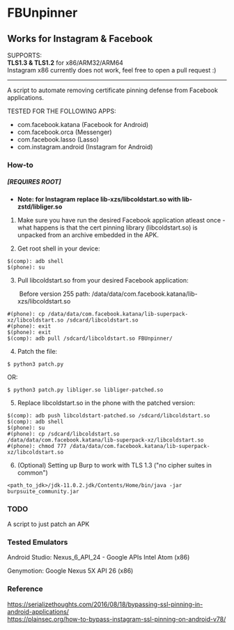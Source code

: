 # FBUnpinner
## Works for Instagram & Facebook

SUPPORTS:<br> 
**TLS1.3 & TLS1.2** for x86/ARM32/ARM64<br>
Instagram x86 currently does not work, feel free to open a pull request :)
<hr/>

A script to automate removing certificate pinning defense from Facebook applications.

TESTED FOR THE FOLLOWING APPS:
- com.facebook.katana (Facebook for Android)
- com.facebook.orca (Messenger)
- com.facebook.lasso (Lasso)
- com.instagram.android (Instagram for Android)

### How-to
##### [REQUIRES ROOT]

* <b>Note: for Instagram replace lib-xzs/libcoldstart.so with lib-zstd/libliger.so</b>

1. Make sure you have run the desired Facebook application atleast once - what happens is that the cert pinning library (libcoldstart.so) is unpacked from an archive embedded in the APK.

2. Get root shell in your device:
```
$(comp): adb shell
$(phone): su
```

3. Pull libcoldstart.so from your desired Facebook application:

   ​	Before version 255 path: /data/data/com.facebook.katana/lib-xzs/libcoldstart.so 

```
#(phone): cp /data/data/com.facebook.katana/lib-superpack-xz/libcoldstart.so /sdcard/libcoldstart.so
#(phone): exit
$(phone): exit
$(comp): adb pull /sdcard/libcoldstart.so FBUnpinner/
```

4. Patch the file:
```
$ python3 patch.py
```
OR:
```
$ python3 patch.py libliger.so libliger-patched.so
```


5. Replace libcoldstart.so in the phone with the patched version:
```
$(comp): adb push libcoldstart-patched.so /sdcard/libcoldstart.so
$(comp): adb shell
$(phone): su
#(phone): cp /sdcard/libcoldstart.so /data/data/com.facebook.katana/lib-superpack-xz/libcoldstart.so
#(phone): chmod 777 /data/data/com.facebook.katana/lib-superpack-xz/libcoldstart.so
```
6. (Optional) Setting up Burp to work with TLS 1.3 ("no cipher suites in common")
```
<path_to_jdk>/jdk-11.0.2.jdk/Contents/Home/bin/java -jar burpsuite_community.jar
```

### TODO
A script to just patch an APK

### Tested Emulators
Android Studio:
  Nexus_6_API_24 - Google APIs Intel Atom (x86)


Genymotion:
  Google Nexus 5X API 26 (x86)

### Reference
https://serializethoughts.com/2016/08/18/bypassing-ssl-pinning-in-android-applications/ <br/>
https://plainsec.org/how-to-bypass-instagram-ssl-pinning-on-android-v78/
